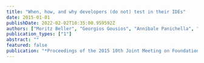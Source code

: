 ```yaml
---
title: "When, how, and why developers (do not) test in their IDEs"
date: 2015-01-01
publishDate: 2022-02-02T10:35:00.959592Z
authors: ["Moritz Beller", "Georgios Gousios", "Annibale Panichella", "Andy Zaidman"]
publication_types: ["1"]
abstract: ""
featured: false
publication: "*Proceedings of the 2015 10th Joint Meeting on Foundations of Software Engineering*"
---
```


